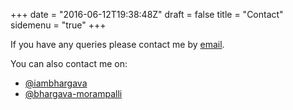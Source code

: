 +++
date = "2016-06-12T19:38:48Z"
draft = false
title = "Contact"
sidemenu = "true"
+++

If you have any queries please contact me by <a href="mailto:bhargava.morampalli@gmail.com">email</a>.

You can also contact me on:

<ul class="fa-ul">
  <li>
    <a href="https://twitter.com/iambhargava" target="_blank"><i class="fa fa-twitter-square fa-lg"></i>@iambhargava</a>
  </li>
  <li>
    <a href="https://github.com/bhargava-morampalli" target="_blank"><i class="fa fa-github-square fa-lg"></i>@bhargava-morampalli</a>
  </li>
</ul>
